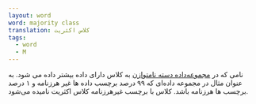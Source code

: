 ```yaml
---
layout: word
word: majority class
translation: کلاس اکثریت
tags:
  - word
  - M
---
```

نامی که در [مجموعه‌داده دسته نامتوازن](c/class-imbalanced_dataset) به کلاس دارای داده بیشتر داده می شود. به عنوان مثال در مجموعه داده‌ای که ۹۹ درصد برچسب داده ها غیر هرزنامه و ۱ درصد  برچسب ها هرزنامه باشد. کلاس با برچسب غیرهرزنامه کلاس اکثریت نامیده می‌شود.